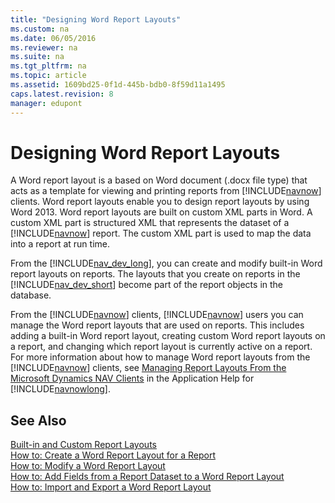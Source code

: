 ```yaml
---
title: "Designing Word Report Layouts"
ms.custom: na
ms.date: 06/05/2016
ms.reviewer: na
ms.suite: na
ms.tgt_pltfrm: na
ms.topic: article
ms.assetid: 1609bd25-0f1d-445b-bdb0-8f59d11a1495
caps.latest.revision: 8
manager: edupont
---
```

# Designing Word Report Layouts
A Word report layout is a based on Word document \(.docx file type\) that acts as a template for viewing and printing reports from [!INCLUDE[navnow](../dynamics-nav/includes/navnow_md.md)] clients. Word report layouts enable you to design report layouts by using Word 2013. Word report layouts are built on custom XML parts in Word. A custom XML part is structured XML that represents the dataset of a [!INCLUDE[navnow](../dynamics-nav/includes/navnow_md.md)] report. The custom XML part is used to map the data into a report at run time.  
  
 From the [!INCLUDE[nav_dev_long](../dynamics-nav/includes/nav_dev_long_md.md)], you can create and modify built\-in Word report layouts on reports. The layouts that you create on reports in the [!INCLUDE[nav_dev_short](../dynamics-nav/includes/nav_dev_short_md.md)] become part of the report objects in the database.  
  
 From the [!INCLUDE[navnow](../dynamics-nav/includes/navnow_md.md)] clients, [!INCLUDE[navnow](../dynamics-nav/includes/navnow_md.md)] users you can manage the Word report layouts that are used on reports. This includes adding a built\-in Word report layout, creating custom Word report layouts on a report, and changing which report layout is currently active on a report. For more information about how to manage Word report layouts from the [!INCLUDE[navnow](../dynamics-nav/includes/navnow_md.md)] clients, see [Managing Report Layouts From the Microsoft Dynamics NAV Clients](../Topic/Managing%20Report%20Layouts%20From%20the%20Microsoft%20Dynamics%20NAV%20Clients.md) in the Application Help for [!INCLUDE[navnowlong](../dynamics-nav/includes/navnowlong_md.md)].  
  
## See Also  
 [Built-in and Custom Report Layouts](../dynamics-nav/Designing-Report-Layouts-from-the-Microsoft-Dynamics-NAV-Development-Environment.md#BuilinCustomLayouts)   
 [How to: Create a Word Report Layout for a Report](../Topic/How%20to:%20Create%20a%20Word%20Report%20Layout%20for%20a%20Report.md)   
 [How to: Modify a Word Report Layout](../Topic/How%20to:%20Modify%20a%20Word%20Report%20Layout.md)   
 [How to: Add Fields from a Report Dataset to a Word Report Layout](../Topic/How%20to:%20Add%20Fields%20from%20a%20Report%20Dataset%20to%20a%20Word%20Report%20Layout.md)   
 [How to: Import and Export a Word Report Layout](../Topic/How%20to:%20Import%20and%20Export%20a%20Word%20Report%20Layout.md)